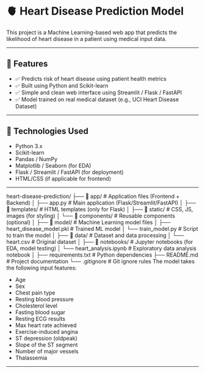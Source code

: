 # 🫀 Heart Disease Prediction Model

This project is a Machine Learning-based web app that predicts the likelihood of heart disease in a patient using medical input data.

---

## 📌 Features

- ✅ Predicts risk of heart disease using patient health metrics
- ✅ Built using Python and Scikit-learn
- ✅ Simple and clean web interface using Streamlit / Flask / FastAPI
- ✅ Model trained on real medical dataset (e.g., UCI Heart Disease Dataset)

---

## 🧠 Technologies Used

- Python 3.x
- Scikit-learn
- Pandas / NumPy
- Matplotlib / Seaborn (for EDA)
- Flask / Streamlit / FastAPI (for deployment)
- HTML/CSS (if applicable for frontend)
---
heart-disease-prediction/
├── 📁 app/                    # Application files (Frontend + Backend)
│   ├── app.py                # Main application (Flask/Streamlit/FastAPI)
│   ├── 📁 templates/         # HTML templates (only for Flask)
│   ├── 📁 static/            # CSS, JS, images (for styling)
│   └── 📁 components/        # Reusable components (optional)
│
├── 📁 model/                  # Machine Learning model files
│   ├── heart_disease_model.pkl   # Trained ML model
│   └── train_model.py            # Script to train the model
│
├── 📁 data/                   # Dataset and data processing
│   └── heart.csv             # Original dataset
│
├── 📁 notebooks/              # Jupyter notebooks (for EDA, model testing)
│   └── heart_analysis.ipynb  # Exploratory data analysis notebook
│
├── requirements.txt          # Python dependencies
├── README.md                 # Project documentation
└── .gitignore                # Git ignore rules
The model takes the following input features:

- Age
- Sex
- Chest pain type
- Resting blood pressure
- Cholesterol level
- Fasting blood sugar
- Resting ECG results
- Max heart rate achieved
- Exercise-induced angina
- ST depression (oldpeak)
- Slope of the ST segment
- Number of major vessels
- Thalassemia

---
